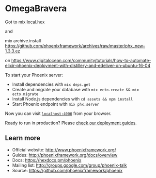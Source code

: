 # OmegaBravera

Got to
mix local.hex

and

mix archive.install https://github.com/phoenixframework/archives/raw/master/phx_new-1.3.3.ez

on https://www.digitalocean.com/community/tutorials/how-to-automate-elixir-phoenix-deployment-with-distillery-and-edeliver-on-ubuntu-16-04

To start your Phoenix server:

  * Install dependencies with `mix deps.get`
  * Create and migrate your database with `mix ecto.create && mix ecto.migrate`
  * Install Node.js dependencies with `cd assets && npm install`
  * Start Phoenix endpoint with `mix phx.server`

Now you can visit [`localhost:4000`](http://localhost:4000) from your browser.

Ready to run in production? Please [check our deployment guides](http://www.phoenixframework.org/docs/deployment).

## Learn more

  * Official website: http://www.phoenixframework.org/
  * Guides: http://phoenixframework.org/docs/overview
  * Docs: https://hexdocs.pm/phoenix
  * Mailing list: http://groups.google.com/group/phoenix-talk
  * Source: https://github.com/phoenixframework/phoenix
